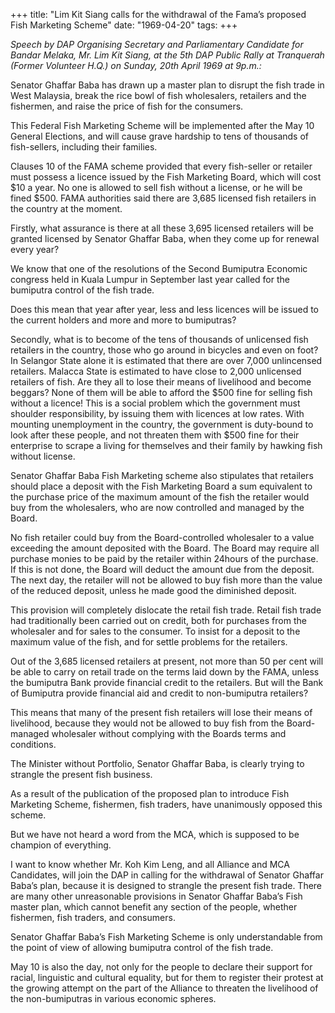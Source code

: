 +++ 
title: "Lim Kit Siang calls for the withdrawal of the Fama’s proposed Fish Marketing Scheme"
date: "1969-04-20"
tags:
+++

_Speech by DAP Organising Secretary and Parliamentary Candidate for Bandar Melaka, Mr. Lim Kit Siang, at the 5th DAP Public Rally at Tranquerah (Former Volunteer H.Q.) on Sunday, 20th April 1969 at 9p.m.:_

Senator Ghaffar Baba has drawn up a master plan to disrupt the fish trade in West Malaysia, break the rice bowl of fish wholesalers, retailers and the fishermen, and raise the price of fish for the consumers.

This Federal Fish Marketing Scheme will be implemented after the May 10 General Elections, and will cause grave hardship to tens of thousands of fish-sellers, including their families.

Clauses 10 of the FAMA scheme provided that every fish-seller or retailer must possess a licence issued by the Fish Marketing Board, which will cost $10 a year. No one is allowed to sell fish without a license, or he will be fined $500. FAMA authorities said there are 3,685 licensed fish retailers in the country at the moment.

Firstly, what assurance is there at all these 3,695 licensed retailers will be granted licensed by Senator Ghaffar Baba, when they come up for renewal every year?</u>

We know that one of the resolutions of the Second Bumiputra Economic congress held in Kuala Lumpur in September last year called for the bumiputra control of the fish trade.

Does this mean that year after year, less and less licences will be issued to the current holders and more and more to bumiputras?

Secondly, what is to become of the tens of thousands of unlicensed fish retailers in the country, those who go around in bicycles and even on foot? In Selangor State alone it is estimated that there are over 7,000 unlincensed retailers. Malacca State is estimated to have close to 2,000 unlicensed retailers of fish. Are they all to lose their means of livelihood and become beggars? None of them will be able to afford the $500 fine for selling fish without a licence! This is a social problem which the government must shoulder responsibility, by issuing them with licences at low rates. With mounting unemployment in the country, the government is duty-bound to look after these people, and not threaten them with $500 fine for their enterprise to scrape a living for themselves and their family by hawking fish without license.

Senator Ghaffar Baba Fish Marketing scheme also stipulates that retailers should place a deposit with the Fish Marketing Board a sum equivalent to the purchase price of the maximum amount of the fish the retailer would buy from the wholesalers, who are now controlled and managed by the Board.

No fish retailer could buy from the Board-controlled wholesaler to a value exceeding the amount deposited with the Board. The Board may require all purchase monies to be paid by the retailer within 24hours of the purchase. If this is not done, the Board will deduct the amount due from the deposit. The next day, the retailer will not be allowed to buy fish more than the value of the reduced deposit, unless he made good the diminished deposit.

This provision will completely dislocate the retail fish trade. Retail fish trade had traditionally been carried out on credit, both for purchases from the wholesaler and for sales to the consumer. To insist for a deposit to the maximum value of the fish, and for settle problems for the retailers.

Out of the 3,685 licensed retailers at present, not more than 50 per cent will be able to carry on retail trade on the terms laid down by the FAMA, unless the bumiputra Bank provide financial credit to the retailers. But will the Bank of Bumiputra provide financial aid and credit to non-bumiputra retailers?

This means that many of the present fish retailers will lose their means of livelihood, because they would not be allowed to buy fish from the Board-managed wholesaler without complying with the Boards terms and conditions.

The Minister without Portfolio, Senator Ghaffar Baba, is clearly trying to strangle the present fish business.

As a result of the publication of the proposed plan to introduce Fish Marketing Scheme, fishermen, fish traders, have unanimously opposed this scheme.

But we have not heard a word from the MCA, which is supposed to be champion of everything.

I want to know whether Mr. Koh Kim Leng, and all Alliance and MCA Candidates, will join the DAP in calling for the withdrawal of Senator Ghaffar Baba’s plan, because it is designed to strangle the present fish trade. There are many other unreasonable provisions in Senator Ghaffar Baba’s Fish master plan, which cannot benefit any section of the people, whether fishermen, fish traders, and consumers.

Senator Ghaffar Baba’s Fish Marketing Scheme is only understandable from the point of view of allowing bumiputra control of the fish trade.

May 10 is also the day, not only for the people to declare their support for racial, linguistic and cultural equality, but for them to register their protest at the growing attempt on the part of the Alliance to threaten the livelihood of the non-bumiputras in various economic spheres.
 
